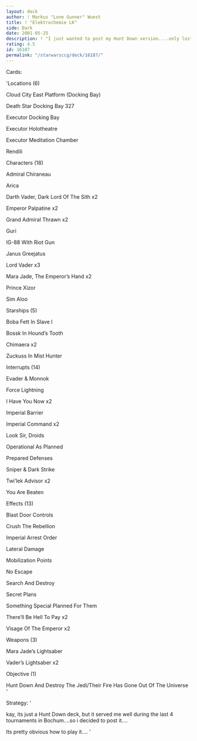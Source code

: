 ```yaml
---
layout: deck
author: ! Markus "Lone Gunner" Wuest
title: ! "Elektrochemie LK"
side: Dark
date: 2001-05-25
description: ! "I just wanted to post my Hunt Down version....only lost once in tourney play at Bochum, Germany"
rating: 4.5
id: 16187
permalink: "/starwarsccg/deck/16187/"
---
```

Cards: 

'Locations (6)


Cloud City East Platform (Docking Bay) 

Death Star Docking Bay 327 

Executor Docking Bay 

Executor Holotheatre 

Executor Meditation Chamber 

Rendili 



Characters (18)


Admiral Chiraneau 

Arica 

Darth Vader, Dark Lord Of The Sith  x2

Emperor Palpatine  x2

Grand Admiral Thrawn  x2

Guri 

IG-88 With Riot Gun 

Janus Greejatus 

Lord Vader  x3

Mara Jade, The Emperor’s Hand  x2

Prince Xizor 

Sim Aloo 



Starships (5)


Boba Fett In Slave I 

Bossk In Hound’s Tooth 

Chimaera  x2

Zuckuss In Mist Hunter 



Interrupts (14)


Evader & Monnok 

Force Lightning 

I Have You Now  x2

Imperial Barrier 

Imperial Command  x2

Look Sir, Droids 

Operational As Planned 

Prepared Defenses 

Sniper & Dark Strike 

Twi’lek Advisor  x2

You Are Beaten 



Effects (13)


Blast Door Controls 

Crush The Rebellion 

Imperial Arrest Order 

Lateral Damage 

Mobilization Points 

No Escape 

Search And Destroy 

Secret Plans 

Something Special Planned For Them 

There’ll Be Hell To Pay  x2

Visage Of The Emperor  x2



Weapons (3)


Mara Jade’s Lightsaber 

Vader’s Lightsaber  x2


Objective (1)

Hunt Down And Destroy The Jedi/Their Fire Has Gone Out Of The Universe  '

Strategy: '

kay, its just a Hunt Down deck, but it served me well during the last 4 tournaments in Bochum....so i decided to post it....


Its pretty obvious how to play it.... '
